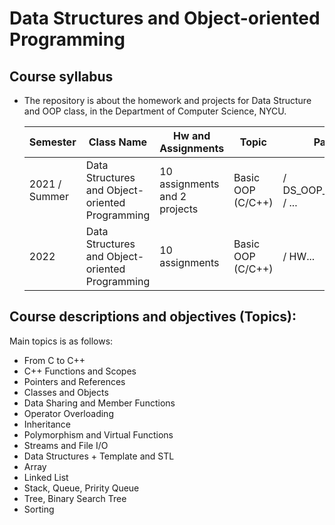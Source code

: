 # Data Structures and Object-oriented Programming

## Course syllabus
  - The repository is about the homework and projects for Data Structure and OOP class, in the Department of Computer Science, NYCU.
  
    | Semester | Class Name | Hw and Assignments | Topic | Path |
    | --- | --- | --- | --- | --- |
    | 2021 / Summer | Data Structures and Object-oriented Programming  | 10 assignments and 2 projects | Basic OOP (C/C++) | / DS_OOP_Summer / ... | 
    | 2022 | Data Structures and Object-oriented Programming | 10 assignments | Basic OOP (C/C++) | / HW... |

## Course descriptions and objectives (Topics):
  Main topics is as follows:
  - From C to C++ 
  - C++ Functions and Scopes
  - Pointers and References
  - Classes and Objects
  - Data Sharing and Member Functions
  - Operator Overloading
  - Inheritance
  - Polymorphism and Virtual Functions
  - Streams and File I/O
  - Data Structures + Template and STL
  - Array
  - Linked List
  - Stack, Queue, Pririty Queue
  - Tree, Binary Search Tree
  - Sorting
 
